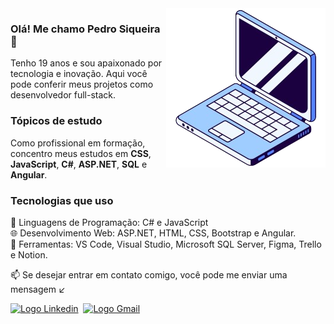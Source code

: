
<img src="imagem/Imagem_GitHub-removebg-preview.png" alt="" align="right">

### Olá! Me chamo Pedro Siqueira 👋
<p align="left">
  Tenho 19 anos e sou apaixonado por tecnologia e inovação. Aqui você pode conferir meus projetos como desenvolvedor full-stack.
</p>

### Tópicos de estudo
<p align="left">
  Como profissional em formação, concentro meus estudos em <b>CSS</b>, <b>JavaScript</b>, <b>C#</b>, <b>ASP.NET</b>, <b>SQL</b> e <b>Angular</b>.
</p>

### Tecnologias que uso
<p align="left">
  🚀 Linguagens de Programação: C# e JavaScript<br>
  🌐 Desenvolvimento Web: ASP.NET, HTML, CSS, Bootstrap e Angular.<br>
  🔧 Ferramentas: VS Code, Visual Studio, Microsoft SQL Server, Figma, Trello e Notion.<br>
</p>

<p align="left">
  📫 Se desejar entrar em contato comigo, você pode me enviar uma mensagem ↙️
</p>
<div>
  <a href="https://www.linkedin.com/in/pedro-siqueira-pereira-bitarães-a130a9229/" target="_blank"><img src="https://img.shields.io/badge/LinkedIn-0077B5?style=for-the-badge&logo=linkedin&logoColor=white" alt="Logo Linkedin"></a>&nbsp
  <a href="mailto:pedrosiqueirapb@gmail.com" target="_blank"><img src="https://img.shields.io/badge/Gmail-D14836?style=for-the-badge&logo=gmail&logoColor=white" alt="Logo Gmail"></a>
</div>
